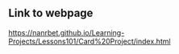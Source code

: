 ## Link to webpage

https://nanrbet.github.io/Learning-Projects/Lessons101/Card%20Project/index.html
